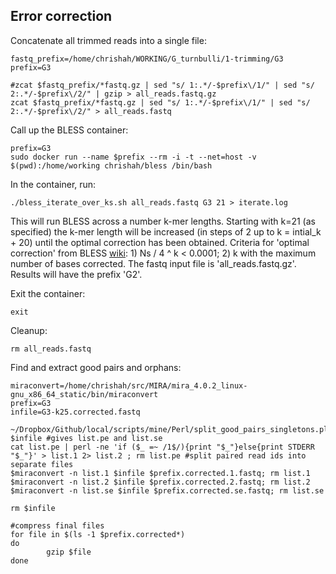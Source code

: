 ## Error correction

Concatenate all trimmed reads into a single file:
```
fastq_prefix=/home/chrishah/WORKING/G_turnbulli/1-trimming/G3
prefix=G3

#zcat $fastq_prefix/*fastq.gz | sed "s/ 1:.*/-$prefix\/1/" | sed "s/ 2:.*/-$prefix\/2/" | gzip > all_reads.fastq.gz
zcat $fastq_prefix/*fastq.gz | sed "s/ 1:.*/-$prefix\/1/" | sed "s/ 2:.*/-$prefix\/2/" > all_reads.fastq
```


Call up the BLESS container:
```
prefix=G3
sudo docker run --name $prefix --rm -i -t --net=host -v $(pwd):/home/working chrishah/bless /bin/bash
```

In the container, run:
```
./bless_iterate_over_ks.sh all_reads.fastq G3 21 > iterate.log
```

This will run BLESS across a number k-mer lengths. Starting with k=21 (as specified) the k-mer length will be increased (in steps of 2 up to k = intial_k + 20) until the optimal correction has been obtained. Criteria for 'optimal correction' from BLESS [wiki](https://sourceforge.net/p/bless-ec/wiki/Home/): 1) Ns / 4 ^ k < 0.0001; 2) k with the maximum number of bases corrected. The fastq input file is 'all_reads.fastq.gz'. Results will have the prefix 'G2'.

Exit the container:
```
exit
```

Cleanup:
```
rm all_reads.fastq
```

Find and extract good pairs and orphans:
```
miraconvert=/home/chrishah/src/MIRA/mira_4.0.2_linux-gnu_x86_64_static/bin/miraconvert
prefix=G3
infile=G3-k25.corrected.fastq

~/Dropbox/Github/local/scripts/mine/Perl/split_good_pairs_singletons.pl $infile #gives list.pe and list.se
cat list.pe | perl -ne 'if ($_ =~ /1$/){print "$_"}else{print STDERR "$_"}' > list.1 2> list.2 ; rm list.pe #split paired read ids into separate files
$miraconvert -n list.1 $infile $prefix.corrected.1.fastq; rm list.1
$miraconvert -n list.2 $infile $prefix.corrected.2.fastq; rm list.2
$miraconvert -n list.se $infile $prefix.corrected.se.fastq; rm list.se

rm $infile

#compress final files
for file in $(ls -1 $prefix.corrected*)
do
        gzip $file
done
```
